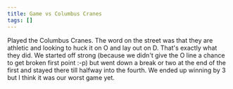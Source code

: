 ```yaml
---
title: Game vs Columbus Cranes
tags: []
---
```


Played the Columbus Cranes. The word on the street was that they are athletic and looking to huck it on O and lay out on D. That's exactly what they did. We started off strong (because we didn't give the O line a chance to get broken first point :-p) but went down a break or two at the end of the first and stayed there till halfway into the fourth. We ended up winning by 3 but I think it was our worst game yet. 
